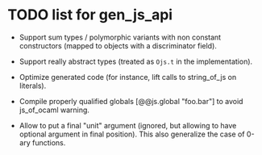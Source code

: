 TODO list for gen_js_api
========================



- Support sum types / polymorphic variants with non constant constructors
  (mapped to objects with a discriminator field).


- Support really abstract types (treated as `Ojs.t` in the implementation).

- Optimize generated code (for instance, lift calls to string_of_js on
  literals).

- Compile properly qualified globals [@@js.global "foo.bar"] to avoid
  js_of_ocaml warning.

- Allow to put a final "unit" argument (ignored, but allowing to have
  optional argument in final position).  This also generalize the case
  of 0-ary functions.
